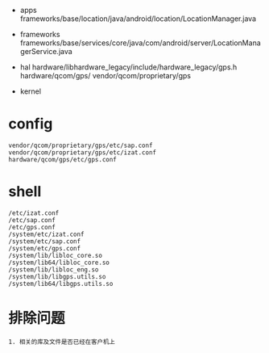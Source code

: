 * apps
	frameworks/base/location/java/android/location/LocationManager.java
* frameworks
	frameworks/base/services/core/java/com/android/server/LocationManagerService.java
* hal
	hardware/libhardware_legacy/include/hardware_legacy/gps.h
	hardware/qcom/gps/
	vendor/qcom/proprietary/gps

* kernel
# config
	vendor/qcom/proprietary/gps/etc/sap.conf
	vendor/qcom/proprietary/gps/etc/izat.conf
	hardware/qcom/gps/etc/gps.conf
# shell
	/etc/izat.conf
	/etc/sap.conf
	/etc/gps.conf
	/system/etc/izat.conf
	/system/etc/sap.conf
	/system/etc/gps.conf
	/system/lib/libloc_core.so
	/system/lib64/libloc_core.so
	/system/lib/libloc_eng.so
	/system/lib/libgps.utils.so
	/system/lib64/libgps.utils.so
# 排除问题
	1. 相关的库及文件是否已经在客户机上
